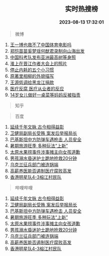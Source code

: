 <div align="center"><h2>实时热搜榜</h2><h4>2023-08-13 17:32:01</h4></div>

> 微博  

1. [王一博也救不了中国体育电影吗](https://s.weibo.com/weibo?q=%23%E7%8E%8B%E4%B8%80%E5%8D%9A%E4%B9%9F%E6%95%91%E4%B8%8D%E4%BA%86%E4%B8%AD%E5%9B%BD%E4%BD%93%E8%82%B2%E7%94%B5%E5%BD%B1%E5%90%97%23&t=31&band_rank=1&Refer=top)<br />
2. [郑恺苗苗奚梦瑶何猷君录制向山海出发](https://s.weibo.com/weibo?q=%23%E9%83%91%E6%81%BA%E8%8B%97%E8%8B%97%E5%A5%9A%E6%A2%A6%E7%91%B6%E4%BD%95%E7%8C%B7%E5%90%9B%E5%BD%95%E5%88%B6%E5%90%91%E5%B1%B1%E6%B5%B7%E5%87%BA%E5%8F%91%23&t=31&band_rank=2&Refer=top)<br />
3. [中国科考队发布亚洲最高树等身照](https://s.weibo.com/weibo?q=%23%E4%B8%AD%E5%9B%BD%E7%A7%91%E8%80%83%E9%98%9F%E5%8F%91%E5%B8%83%E4%BA%9A%E6%B4%B2%E6%9C%80%E9%AB%98%E6%A0%91%E7%AD%89%E8%BA%AB%E7%85%A7%23&t=31&band_rank=3&Refer=top)<br />
4. [淮上在晋江作者大会上的照片](https://s.weibo.com/weibo?q=%E6%B7%AE%E4%B8%8A%E5%9C%A8%E6%99%8B%E6%B1%9F%E4%BD%9C%E8%80%85%E5%A4%A7%E4%BC%9A%E4%B8%8A%E7%9A%84%E7%85%A7%E7%89%87&t=31&band_rank=4&Refer=top)<br />
5. [停止内耗的五个小习惯](https://s.weibo.com/weibo?q=%E5%81%9C%E6%AD%A2%E5%86%85%E8%80%97%E7%9A%84%E4%BA%94%E4%B8%AA%E5%B0%8F%E4%B9%A0%E6%83%AF&t=31&band_rank=5&Refer=top)<br />
6. [原著里相柳的外貌描写](https://s.weibo.com/weibo?q=%23%E5%8E%9F%E8%91%97%E9%87%8C%E7%9B%B8%E6%9F%B3%E7%9A%84%E5%A4%96%E8%B2%8C%E6%8F%8F%E5%86%99%23&t=31&band_rank=6&Refer=top)<br />
7. [王源低调给黑龙江捐款](https://s.weibo.com/weibo?q=%23%E7%8E%8B%E6%BA%90%E4%BD%8E%E8%B0%83%E7%BB%99%E9%BB%91%E9%BE%99%E6%B1%9F%E6%8D%90%E6%AC%BE%23&t=31&band_rank=7&Refer=top)<br />
8. [医疗反腐 医疗从业者的反应](https://s.weibo.com/weibo?q=%E5%8C%BB%E7%96%97%E5%8F%8D%E8%85%90%20%E5%8C%BB%E7%96%97%E4%BB%8E%E4%B8%9A%E8%80%85%E7%9A%84%E5%8F%8D%E5%BA%94&t=31&band_rank=8&Refer=top)<br />
9. [14岁女儿做好一桌菜等妈妈反被指责](https://s.weibo.com/weibo?q=14%E5%B2%81%E5%A5%B3%E5%84%BF%E5%81%9A%E5%A5%BD%E4%B8%80%E6%A1%8C%E8%8F%9C%E7%AD%89%E5%A6%88%E5%A6%88%E5%8F%8D%E8%A2%AB%E6%8C%87%E8%B4%A3&t=31&band_rank=9&Refer=top)<br />

> 知乎  


> 百度  

1. [延续千年文脉 古今相得益彰](https://www.baidu.com/s?wd=%E5%BB%B6%E7%BB%AD%E5%8D%83%E5%B9%B4%E6%96%87%E8%84%89+%E5%8F%A4%E4%BB%8A%E7%9B%B8%E5%BE%97%E7%9B%8A%E5%BD%B0&sa=fyb_news&rsv_dl=fyb_news)<br />
2. [卫健局副局长受贿 案发后举报局长](https://www.baidu.com/s?wd=%E5%8D%AB%E5%81%A5%E5%B1%80%E5%89%AF%E5%B1%80%E9%95%BF%E5%8F%97%E8%B4%BF+%E6%A1%88%E5%8F%91%E5%90%8E%E4%B8%BE%E6%8A%A5%E5%B1%80%E9%95%BF&sa=fyb_news&rsv_dl=fyb_news)<br />
3. [巴基斯坦中方防弹车遇枪击 人员安全](https://www.baidu.com/s?wd=%E5%B7%B4%E5%9F%BA%E6%96%AF%E5%9D%A6%E4%B8%AD%E6%96%B9%E9%98%B2%E5%BC%B9%E8%BD%A6%E9%81%87%E6%9E%AA%E5%87%BB+%E4%BA%BA%E5%91%98%E5%AE%89%E5%85%A8&sa=fyb_news&rsv_dl=fyb_news)<br />
4. [暑期旅游旺季 多种玩法“上新”](https://www.baidu.com/s?wd=%E6%9A%91%E6%9C%9F%E6%97%85%E6%B8%B8%E6%97%BA%E5%AD%A3+%E5%A4%9A%E7%A7%8D%E7%8E%A9%E6%B3%95%E2%80%9C%E4%B8%8A%E6%96%B0%E2%80%9D&sa=fyb_news&rsv_dl=fyb_news)<br />
5. [太原水果捞事件涉事摊主向女孩道歉](https://www.baidu.com/s?wd=%E5%A4%AA%E5%8E%9F%E6%B0%B4%E6%9E%9C%E6%8D%9E%E4%BA%8B%E4%BB%B6%E6%B6%89%E4%BA%8B%E6%91%8A%E4%B8%BB%E5%90%91%E5%A5%B3%E5%AD%A9%E9%81%93%E6%AD%89&sa=fyb_news&rsv_dl=fyb_news)<br />
6. [男孩溺水昏迷护士跪地抢救20分钟](https://www.baidu.com/s?wd=%E7%94%B7%E5%AD%A9%E6%BA%BA%E6%B0%B4%E6%98%8F%E8%BF%B7%E6%8A%A4%E5%A3%AB%E8%B7%AA%E5%9C%B0%E6%8A%A2%E6%95%9120%E5%88%86%E9%92%9F&sa=fyb_news&rsv_dl=fyb_news)<br />
7. [乌克兰征兵部门被连锅端](https://www.baidu.com/s?wd=%E4%B9%8C%E5%85%8B%E5%85%B0%E5%BE%81%E5%85%B5%E9%83%A8%E9%97%A8%E8%A2%AB%E8%BF%9E%E9%94%85%E7%AB%AF&sa=fyb_news&rsv_dl=fyb_news)<br />
8. [高薪养医能否遏制医疗腐败高发](https://www.baidu.com/s?wd=%E9%AB%98%E8%96%AA%E5%85%BB%E5%8C%BB%E8%83%BD%E5%90%A6%E9%81%8F%E5%88%B6%E5%8C%BB%E7%96%97%E8%85%90%E8%B4%A5%E9%AB%98%E5%8F%91&sa=fyb_news&rsv_dl=fyb_news)<br />
9. [香港明星队4-3榕江村民队](https://www.baidu.com/s?wd=%E9%A6%99%E6%B8%AF%E6%98%8E%E6%98%9F%E9%98%9F4-3%E6%A6%95%E6%B1%9F%E6%9D%91%E6%B0%91%E9%98%9F&sa=fyb_news&rsv_dl=fyb_news)<br />

> 哔哩哔哩  

1. [延续千年文脉 古今相得益彰](https://www.baidu.com/s?wd=%E5%BB%B6%E7%BB%AD%E5%8D%83%E5%B9%B4%E6%96%87%E8%84%89+%E5%8F%A4%E4%BB%8A%E7%9B%B8%E5%BE%97%E7%9B%8A%E5%BD%B0&sa=fyb_news&rsv_dl=fyb_news)<br />
2. [卫健局副局长受贿 案发后举报局长](https://www.baidu.com/s?wd=%E5%8D%AB%E5%81%A5%E5%B1%80%E5%89%AF%E5%B1%80%E9%95%BF%E5%8F%97%E8%B4%BF+%E6%A1%88%E5%8F%91%E5%90%8E%E4%B8%BE%E6%8A%A5%E5%B1%80%E9%95%BF&sa=fyb_news&rsv_dl=fyb_news)<br />
3. [巴基斯坦中方防弹车遇枪击 人员安全](https://www.baidu.com/s?wd=%E5%B7%B4%E5%9F%BA%E6%96%AF%E5%9D%A6%E4%B8%AD%E6%96%B9%E9%98%B2%E5%BC%B9%E8%BD%A6%E9%81%87%E6%9E%AA%E5%87%BB+%E4%BA%BA%E5%91%98%E5%AE%89%E5%85%A8&sa=fyb_news&rsv_dl=fyb_news)<br />
4. [暑期旅游旺季 多种玩法“上新”](https://www.baidu.com/s?wd=%E6%9A%91%E6%9C%9F%E6%97%85%E6%B8%B8%E6%97%BA%E5%AD%A3+%E5%A4%9A%E7%A7%8D%E7%8E%A9%E6%B3%95%E2%80%9C%E4%B8%8A%E6%96%B0%E2%80%9D&sa=fyb_news&rsv_dl=fyb_news)<br />
5. [太原水果捞事件涉事摊主向女孩道歉](https://www.baidu.com/s?wd=%E5%A4%AA%E5%8E%9F%E6%B0%B4%E6%9E%9C%E6%8D%9E%E4%BA%8B%E4%BB%B6%E6%B6%89%E4%BA%8B%E6%91%8A%E4%B8%BB%E5%90%91%E5%A5%B3%E5%AD%A9%E9%81%93%E6%AD%89&sa=fyb_news&rsv_dl=fyb_news)<br />
6. [男孩溺水昏迷护士跪地抢救20分钟](https://www.baidu.com/s?wd=%E7%94%B7%E5%AD%A9%E6%BA%BA%E6%B0%B4%E6%98%8F%E8%BF%B7%E6%8A%A4%E5%A3%AB%E8%B7%AA%E5%9C%B0%E6%8A%A2%E6%95%9120%E5%88%86%E9%92%9F&sa=fyb_news&rsv_dl=fyb_news)<br />
7. [乌克兰征兵部门被连锅端](https://www.baidu.com/s?wd=%E4%B9%8C%E5%85%8B%E5%85%B0%E5%BE%81%E5%85%B5%E9%83%A8%E9%97%A8%E8%A2%AB%E8%BF%9E%E9%94%85%E7%AB%AF&sa=fyb_news&rsv_dl=fyb_news)<br />
8. [高薪养医能否遏制医疗腐败高发](https://www.baidu.com/s?wd=%E9%AB%98%E8%96%AA%E5%85%BB%E5%8C%BB%E8%83%BD%E5%90%A6%E9%81%8F%E5%88%B6%E5%8C%BB%E7%96%97%E8%85%90%E8%B4%A5%E9%AB%98%E5%8F%91&sa=fyb_news&rsv_dl=fyb_news)<br />
9. [香港明星队4-3榕江村民队](https://www.baidu.com/s?wd=%E9%A6%99%E6%B8%AF%E6%98%8E%E6%98%9F%E9%98%9F4-3%E6%A6%95%E6%B1%9F%E6%9D%91%E6%B0%91%E9%98%9F&sa=fyb_news&rsv_dl=fyb_news)<br />
